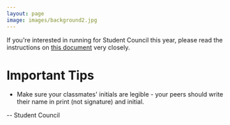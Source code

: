 ```yaml
---
layout: page
image: images/background2.jpg
---
```

If you're interested in running for Student Council this year, please read the instructions on [this document](http://lasastuco.org/images/LASAStuCoElectionsInfo2023.pdf) very closely.

# Important Tips
- Make sure your classmates' initials are legible - your peers should write their name in print (not signature) and initial.

-- Student Council

